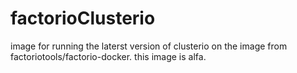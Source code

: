 # factorioClusterio


image for running the laterst version of clusterio on the image from factoriotools/factorio-docker.
this image is alfa.
